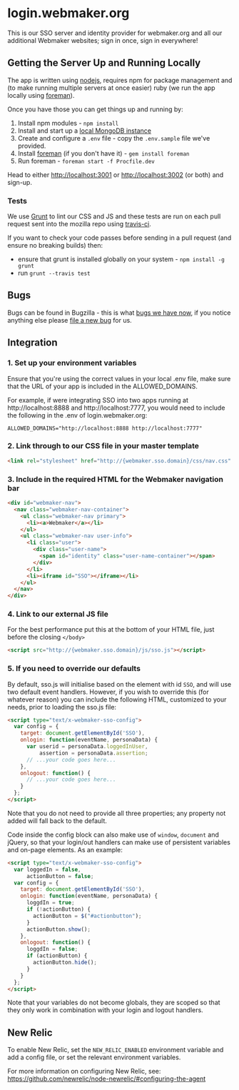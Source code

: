 login.webmaker.org
==================

This is our SSO server and identity provider for webmaker.org and all our additional Webmaker websites; sign in once, sign in everywhere!

## Getting the Server Up and Running Locally

The app is written using <a href="http://nodejs.org/">nodejs</a>, requires npm for package management and (to make running multiple servers at once easier) ruby (we run the app locally using <a href="http://ddollar.github.io/foreman/">foreman</a>).

Once you have those you can get things up and running by:

1. Install npm modules - `npm install`
2. Install and start up a <a href="http://docs.mongodb.org/manual/tutorial/install-mongodb-on-os-x/">local MongoDB instance</a>
3. Create and configure a `.env` file - copy the `.env.sample` file we've provided.
4. Install <a href="http://ddollar.github.io/foreman/">foreman</a> (if you don't have it) - `gem install foreman`
5. Run foreman - `foreman start -f Procfile.dev`

Head to either <a href="http://localhost:3001">http://localhost:3001</a> or <a href="http://localhost:3002">http://localhost:3002</a> (or both) and sign-up.

### Tests

We use <a href="http://gruntjs.com/">Grunt</a> to lint our CSS and JS and these tests are run on each pull request sent into the mozilla repo using <a href="https://travis-ci.org/mozilla/login.webmaker.org">travis-ci</a>.

If you want to check your code passes before sending in a pull request (and ensure no breaking builds) then:

* ensure that grunt is installed globally on your system - ```npm install -g grunt```
* run ```grunt --travis test```

## Bugs

Bugs can be found in Bugzilla - this is what <a href="https://bugzilla.mozilla.org/buglist.cgi?quicksearch=c%3Dlogin&list_id=6396195">bugs we have now</a>, if you notice anything else please <a href="https://bugzilla.mozilla.org/enter_bug.cgi?product=Webmaker&component=Login">file a new bug</a> for us.

## Integration

### 1. Set up your environment variables

Ensure that you're using the correct values in your local .env file, make sure that the URL of your app is included in the ALLOWED_DOMAINS.

For example, if were integrating SSO into two apps running at http://localhost:8888 and http://localhost:7777, you would need to include the following in the .env of login.webmaker.org:

```ALLOWED_DOMAINS="http://localhost:8888 http://localhost:7777"```

### 2. Link through to our CSS file in your master template

```html
<link rel="stylesheet" href="http://{webmaker.sso.domain}/css/nav.css" />
```

### 3. Include in the required HTML for the Webmaker navigation bar

```html
<div id="webmaker-nav">
  <nav class="webmaker-nav-container">
    <ul class="webmaker-nav primary">
      <li><a>Webmaker</a></li>
    </ul>
    <ul class="webmaker-nav user-info">
      <li class="user">
        <div class="user-name">
          <span id="identity" class="user-name-container"></span>
        </div>
      </li>
      <li><iframe id="SSO"></iframe></li>
    </ul>
  </nav>
</div>
```

### 4. Link to our external JS file

For the best performance put this at the bottom of your HTML file, just before the closing ```</body>```

```html
<script src="http://{webmaker.sso.domain}/js/sso.js"></script>
```
### 5. If you need to override our defaults

By default, sso.js will initialise based on the element with id ```SSO```, and will use two default event handlers. However, if you wish to override this (for whatever reason) you can include the following HTML, customized to your needs, prior to loading the sso.js file:

```html
<script type="text/x-webmaker-sso-config">
  var config = {
    target: document.getElementById('SSO'),
    onlogin: function(eventName, personaData) {
      var userid = personaData.loggedInUser,
          assertion = personaData.assertion;
      // ...your code goes here...
    },
    onlogout: function() {
      // ...your code goes here...
    }
  };
</script>
```
Note that you do not need to provide all three properties; any property not added will fall back to the default.

Code inside the config block can also make use of ```window```, ```document``` and jQuery, so that your login/out handlers can make use of persistent variables and on-page elements. As an example:

```html
<script type="text/x-webmaker-sso-config">
  var loggedIn = false,
      actionButton = false;
  var config = {
    target: document.getElementById('SSO'),
    onlogin: function(eventName, personaData) {
      loggdIn = true;
      if (!actionButton) {
        actionButton = $("#actionbutton");
      }
      actionButton.show();
    },
    onlogout: function() {
      loggdIn = false;
      if (actionButton) {
        actionButton.hide();
      }
    }
  };
</script>
```

Note that your variables do not become globals, they are scoped so that they only work in combination with your login and logout handlers.

## New Relic

To enable New Relic, set the `NEW_RELIC_ENABLED` environment variable and add a config file, or set the relevant environment variables.

For more information on configuring New Relic, see: https://github.com/newrelic/node-newrelic/#configuring-the-agent
